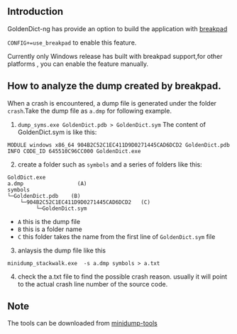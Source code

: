 Introduction
----------------------

GoldenDict-ng has provide an option to build the application with [breakpad](https://docs.sentry.io/platforms/native/guides/breakpad/)

`CONFIG+=use_breakpad` to enable this feature.


Currently only Windows release has built with breakpad support,for other platforms , you can enable the feature manually.

How to analyze the dump created by breakpad.
------------

When a crash is encountered, a dump file is generated under the folder `crash`.Take the dump file as `a.dmp` for following example.

1. `dump_syms.exe GoldenDict.pdb > GoldenDict.sym`
The content of GoldenDict.sym is like this:
```
MODULE windows x86_64 904B2C52C1EC411D9D0271445CAD6DCD2 GoldenDict.pdb
INFO CODE_ID 645510C96CC000 GoldenDict.exe
```
2. create a folder such as `symbols`  and a series of folders like this:
```
GoldDict.exe
a.dmp                 (A)
symbols
└─GoldenDict.pdb    (B)
    └─904B2C52C1EC411D9D0271445CAD6DCD2   (C)
         └─GoldenDict.sym
```
- `A`   this is the dump file
- `B`   this is a folder name
- `C`   this folder takes the name from the first line of `GoldenDict.sym` file


3. anlaysis the dump file like this
```
minidump_stackwalk.exe  -s a.dmp symbols > a.txt
```
4.  check the a.txt file to find the possible crash reason. usually it will point to the actual crash line number of the source code.

Note
------------
The tools can be downloaded from [minidump-tools](https://gitee.com/wabwh/breakpad-minindump-tools/tree/master/)

